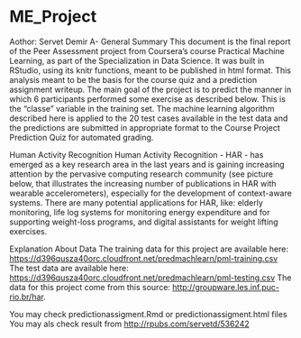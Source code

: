 # ME_Project
Aothor: Servet Demir
A- General Summary
This document is the final report of the Peer Assessment project from Coursera’s course Practical Machine Learning, as part of the Specialization in Data Science. It was built in RStudio, using its knitr functions, meant to be published in html format. This analysis meant to be the basis for the course quiz and a prediction assignment writeup. The main goal of the project is to predict the manner in which 6 participants performed some exercise as described below. This is the “classe” variable in the training set. The machine learning algorithm described here is applied to the 20 test cases available in the test data and the predictions are submitted in appropriate format to the Course Project Prediction Quiz for automated grading.

Human Activity Recognition
Human Activity Recognition - HAR - has emerged as a key research area in the last years and is gaining increasing attention by the pervasive computing research community (see picture below, that illustrates the increasing number of publications in HAR with wearable accelerometers), especially for the development of context-aware systems. There are many potential applications for HAR, like: elderly monitoring, life log systems for monitoring energy expenditure and for supporting weight-loss programs, and digital assistants for weight lifting exercises.

Explanation About Data
The training data for this project are available here:
https://d396qusza40orc.cloudfront.net/predmachlearn/pml-training.csv
The test data are available here:
https://d396qusza40orc.cloudfront.net/predmachlearn/pml-testing.csv
The data for this project come from this source: http://groupware.les.inf.puc-rio.br/har.

You may check predictionassigment.Rmd or predictionassigment.html files
You may als check result from http://rpubs.com/servetd/536242
